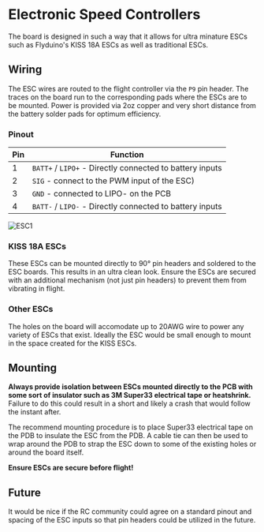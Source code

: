 # Electronic Speed Controllers

The board is designed in such a way that it allows for ultra minature ESCs such as Flyduino's KISS 18A ESCs as well as traditional ESCs.

## Wiring

The ESC wires are routed to the flight controller via the `P9` pin header.  The traces on the board run to the corresponding pads where the ESCs are to be mounted.  Power is provided via 2oz copper and very short distance from the battery solder pads for optimum efficiency.

### Pinout

Pin | Function
----|---------
1   | `BATT+` / `LIPO+` - Directly connected to battery inputs
2   | `SIG` - connect to the PWM input of the ESC)
3   | `GND` - connected to LIPO- on the PCB
4   | `BATT-` / `LIPO-` - Directly connected to battery inputs

![ESC1](http://i.imgur.com/BJH1Qjs.png)

### KISS 18A ESCs

These ESCs can be mounted directly to 90° pin headers and soldered to the ESC boards.  This results in an ultra clean look.  Ensure the ESCs are secured with an additional mechanism (not just pin headers) to prevent them from vibrating in flight.

### Other ESCs

The holes on the board will accomodate up to 20AWG wire to power any variety of ESCs that exist.  Ideally the ESC would be small enough to mount in the space created for the KISS ESCs.

## Mounting

**Always provide isolation between ESCs mounted directly to the PCB with some sort of insulator such as 3M Super33 electrical tape or heatshrink.**  Failure to do this could result in a short and likely a crash that would follow the instant after.

The recommend mounting procedure is to place Super33 electrical tape on the PDB to insulate the ESC from the PDB.  A cable tie can then be used to wrap around the PDB to strap the ESC down to some of the existing holes or around the board itself.

**Ensure ESCs are secure before flight!**

## Future

It would be nice if the RC community could agree on a standard pinout and spacing of the ESC inputs so that pin headers could be utilized in the future.
